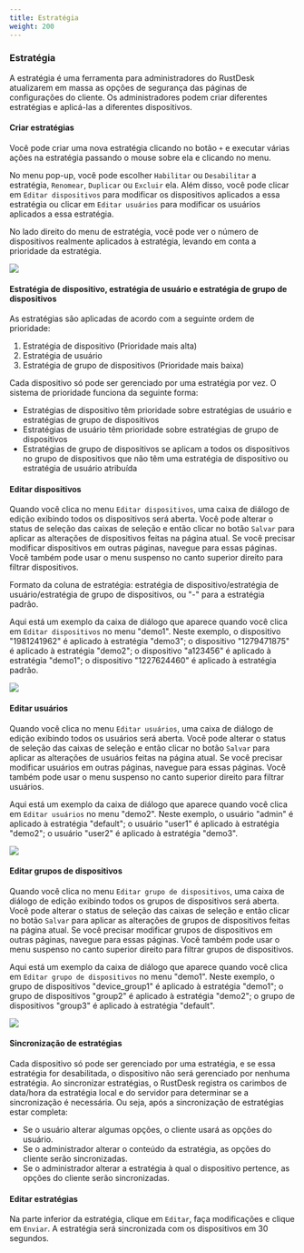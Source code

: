 ```yaml
---
title: Estratégia
weight: 200
---
```


### Estratégia

A estratégia é uma ferramenta para administradores do RustDesk atualizarem em massa as opções de segurança das páginas de configurações do cliente. Os administradores podem criar diferentes estratégias e aplicá-las a diferentes dispositivos.

#### Criar estratégias

Você pode criar uma nova estratégia clicando no botão `+` e executar várias ações na estratégia passando o mouse sobre ela e clicando no menu.

No menu pop-up, você pode escolher `Habilitar` ou `Desabilitar` a estratégia, `Renomear`, `Duplicar` ou `Excluir` ela. Além disso, você pode clicar em `Editar dispositivos` para modificar os dispositivos aplicados a essa estratégia ou clicar em `Editar usuários` para modificar os usuários aplicados a essa estratégia.

No lado direito do menu de estratégia, você pode ver o número de dispositivos realmente aplicados à estratégia, levando em conta a prioridade da estratégia.

![](/docs/en/self-host/rustdesk-server-pro/strategy/images/strategy_menu.png)

#### Estratégia de dispositivo, estratégia de usuário e estratégia de grupo de dispositivos

As estratégias são aplicadas de acordo com a seguinte ordem de prioridade:
1. Estratégia de dispositivo (Prioridade mais alta)
2. Estratégia de usuário
3. Estratégia de grupo de dispositivos (Prioridade mais baixa)

Cada dispositivo só pode ser gerenciado por uma estratégia por vez. O sistema de prioridade funciona da seguinte forma:
- Estratégias de dispositivo têm prioridade sobre estratégias de usuário e estratégias de grupo de dispositivos
- Estratégias de usuário têm prioridade sobre estratégias de grupo de dispositivos
- Estratégias de grupo de dispositivos se aplicam a todos os dispositivos no grupo de dispositivos que não têm uma estratégia de dispositivo ou estratégia de usuário atribuída

#### Editar dispositivos

Quando você clica no menu `Editar dispositivos`, uma caixa de diálogo de edição exibindo todos os dispositivos será aberta. Você pode alterar o status de seleção das caixas de seleção e então clicar no botão `Salvar` para aplicar as alterações de dispositivos feitas na página atual. Se você precisar modificar dispositivos em outras páginas, navegue para essas páginas. Você também pode usar o menu suspenso no canto superior direito para filtrar dispositivos.

Formato da coluna de estratégia: estratégia de dispositivo/estratégia de usuário/estratégia de grupo de dispositivos, ou "-" para a estratégia padrão.

Aqui está um exemplo da caixa de diálogo que aparece quando você clica em `Editar dispositivos` no menu "demo1". Neste exemplo, o dispositivo "1981241962" é aplicado à estratégia "demo3"; o dispositivo "1279471875" é aplicado à estratégia "demo2"; o dispositivo "a123456" é aplicado à estratégia "demo1"; o dispositivo "1227624460" é aplicado à estratégia padrão.

![](/docs/en/self-host/rustdesk-server-pro/strategy/images/edit_devices.png)

#### Editar usuários

Quando você clica no menu `Editar usuários`, uma caixa de diálogo de edição exibindo todos os usuários será aberta. Você pode alterar o status de seleção das caixas de seleção e então clicar no botão `Salvar` para aplicar as alterações de usuários feitas na página atual. Se você precisar modificar usuários em outras páginas, navegue para essas páginas. Você também pode usar o menu suspenso no canto superior direito para filtrar usuários.

Aqui está um exemplo da caixa de diálogo que aparece quando você clica em `Editar usuários` no menu "demo2". Neste exemplo, o usuário "admin" é aplicado à estratégia "default"; o usuário "user1" é aplicado à estratégia "demo2"; o usuário "user2" é aplicado à estratégia "demo3".

![](/docs/en/self-host/rustdesk-server-pro/strategy/images/edit_users.png)

#### Editar grupos de dispositivos

Quando você clica no menu `Editar grupo de dispositivos`, uma caixa de diálogo de edição exibindo todos os grupos de dispositivos será aberta. Você pode alterar o status de seleção das caixas de seleção e então clicar no botão `Salvar` para aplicar as alterações de grupos de dispositivos feitas na página atual. Se você precisar modificar grupos de dispositivos em outras páginas, navegue para essas páginas. Você também pode usar o menu suspenso no canto superior direito para filtrar grupos de dispositivos.

Aqui está um exemplo da caixa de diálogo que aparece quando você clica em `Editar grupo de dispositivos` no menu "demo1". Neste exemplo, o grupo de dispositivos "device_group1" é aplicado à estratégia "demo1"; o grupo de dispositivos "group2" é aplicado à estratégia "demo2"; o grupo de dispositivos "group3" é aplicado à estratégia "default".

![](/docs/en/self-host/rustdesk-server-pro/strategy/images/edit_device_groups.png)

#### Sincronização de estratégias

Cada dispositivo só pode ser gerenciado por uma estratégia, e se essa estratégia for desabilitada, o dispositivo não será gerenciado por nenhuma estratégia. Ao sincronizar estratégias, o RustDesk registra os carimbos de data/hora da estratégia local e do servidor para determinar se a sincronização é necessária. Ou seja, após a sincronização de estratégias estar completa:

* Se o usuário alterar algumas opções, o cliente usará as opções do usuário.
* Se o administrador alterar o conteúdo da estratégia, as opções do cliente serão sincronizadas.
* Se o administrador alterar a estratégia à qual o dispositivo pertence, as opções do cliente serão sincronizadas.

#### Editar estratégias

Na parte inferior da estratégia, clique em `Editar`, faça modificações e clique em `Enviar`. A estratégia será sincronizada com os dispositivos em 30 segundos.
